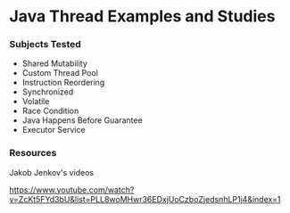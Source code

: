 # Java Thread Examples and Studies

### Subjects Tested
- Shared Mutability 
- Custom Thread Pool
- Instruction Reordering
- Synchronized
- Volatile
- Race Condition
- Java Happens Before Guarantee
- Executor Service


### Resources

Jakob Jenkov's videos

https://www.youtube.com/watch?v=ZcKt5FYd3bU&list=PLL8woMHwr36EDxjUoCzboZjedsnhLP1j4&index=1